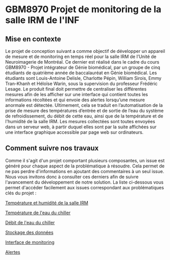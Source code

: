 # GBM8970 Projet de monitoring de la salle IRM de l'INF

## Mise en contexte
Le projet de conception suivant a comme objectif de développer un appareil de mesure et de monitoring en temps réel pour la salle IRM de l’Unité de Neuroimagerie de Montréal. 
Ce dernier est réalisé dans le cadre du cours GBM8970 - Projet intégrateur de Génie biomédical, par un groupe de cinq étudiants de quatrième année de baccalauréat en Génie biomédical. Les étudiants sont Louis-Antoine Delisle, Charlotte Pépin, William Sirois, Emmy Tran-Khanh et Héloïse Warin, sous la supervision du professeur Frédéric Lesage. Le produit final doit permettre de centraliser les différentes mesures afin de les afficher sur une interface qui contient toutes les informations récoltées et qui envoie des alertes lorsqu’une mesure anormale est détectée. 
Ultimement, cela se traduit en l’automatisation de la prise de mesure des températures d’entrée et de sortie de l’eau du système de refroidissement, du débit de cette eau, ainsi que de la température et de l'humidité de la salle IRM. Les mesures collectées sont toutes envoyées dans un serveur web, à partir duquel elles sont par la suite affichées sur une interface graphique accessible par page web sur ordinateurs. 

## Comment suivre nos travaux
Comme il s'agit d'un projet comportant plusieurs composantes, un issue est généré pour chaque aspect de la problématique à résoudre. Cela permet de ne pas perdre d'informations en ajoutant des commentaires à un seul issue. Nous vous invitons donc à consulter ces derniers afin de suivre l'avancement du développement de notre solution. La liste ci-dessous vous permet d'accéder facilement aux issues correspondant aux problématiques clés du projet : 

[Température et humidité de la salle IRM](/../../issues/1)

[Température de l'eau du chiller](/../../issues/2)

[Débit de l'eau du chiller](/../../issues/3)

[Stockage des données](/../../issues/4)

[Interface de monitoring](/../../issues/5)

[Alertes](/../../issues/6)
